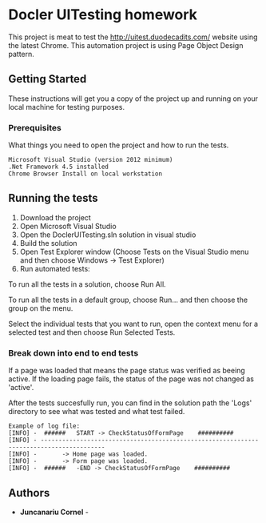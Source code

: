 # Docler UITesting homework

This project is meat to test the http://uitest.duodecadits.com/ website using the latest Chrome. This automation project is using Page Object Design pattern.

## Getting Started

These instructions will get you a copy of the project up and running on your local machine for testing purposes.

### Prerequisites

What things you need to open the project and how to run the tests.

```
Microsoft Visual Studio (version 2012 minimum)
.Net Framework 4.5 installed 
Chrome Browser Install on local workstation 
```

## Running the tests

1. Download the project
2. Open Microsoft Visual Studio
3. Open the DoclerUITesting.sln solution in visual studio
4. Build the solution
5. Open Test Explorer window (Choose Tests on the Visual Studio menu and then choose Windows -> Test Explorer)
6. Run automated tests:

To run all the tests in a solution, choose Run All.

To run all the tests in a default group, choose Run... and then choose the group on the menu.

Select the individual tests that you want to run, open the context menu for a selected test and then choose Run Selected Tests.

### Break down into end to end tests

If a page was loaded that means the page status was verified as beeing active. If the loading page fails, the status of the page was not changed as 'active'.

After the tests succesfully run, you can find in the solution path the 'Logs' directory to see what was tested and what test failed.

```
Example of log file:
[INFO] -  ######   START -> CheckStatusOfFormPage    ########## 
[INFO] - ----------------------------------------------------------------------------------------
[INFO] -       -> Home page was loaded.
[INFO] -       -> Form page was loaded.
[INFO] -  ######   -END -> CheckStatusOfFormPage    ########## 
```

## Authors

* **Juncanariu Cornel** -

